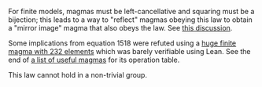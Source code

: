 For finite models, magmas must be left-cancellative and squaring must be a bijection; this leads to a way to "reflect" magmas obeying this law to obtain a "mirror image" magma that also obeys the law.  See [this discussion](https://leanprover.zulipchat.com/#narrow/channel/458659-Equational/topic/Austin.20pairs/near/484117783).

Some implications from equation 1518 were refuted using a [huge finite magma with 232 elements](https://leanprover.zulipchat.com/#narrow/channel/458659-Equational/topic/Austin.20pairs/near/486217486) which was barely verifiable using Lean.  See the end of [a list of useful magmas](https://github.com/teorth/equational_theories/blob/main/equational_theories/Generated/All4x4Tables/data/plan.txt) for its operation table.

This law cannot hold in a non-trivial group.

